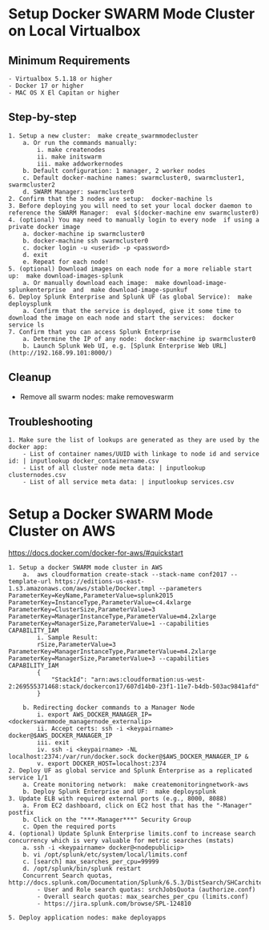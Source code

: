 
# Setup Docker SWARM Mode Cluster on Local Virtualbox
## Minimum Requirements
	- Virtualbox 5.1.18 or higher
	- Docker 17 or higher
	- MAC OS X El Capitan or higher

## Step-by-step
	1. Setup a new cluster:  make create_swarmmodecluster 
		a. Or run the commands manually:
			i. make createnodes 
			ii. make initswarm 
			iii. make addworkernodes 
		b. Default configuration: 1 manager, 2 worker nodes
		c. Default docker-machine names: swarmcluster0, swarmcluster1, swarmcluster2
		d. SWARM Manager: swarmcluster0
	2. Confirm that the 3 nodes are setup:  docker-machine ls 
	3. Before deploying you will need to set your local docker daemon to reference the SWARM Manager:  eval $(docker-machine env swarmcluster0) 
	4. (optional) You may need to manually login to every node  if using a private docker image
		a. docker-machine ip swarmcluster0
		b. docker-machine ssh swarmcluster0
		c. docker login -u <userid> -p <password>
		d. exit
		e. Repeat for each node!
	5. (optional) Download images on each node for a more reliable start up:  make download-images-splunk 
		a. Or manually download each image:  make download-image-splunkenterprise  and  make download-image-spunkuf 
	6. Deploy Splunk Enterprise and Splunk UF (as global Service):  make deploysplunk 
		a. Confirm that the service is deployed, give it some time to download the image on each node and start the services:  docker service ls 
	7. Confirm that you can access Splunk Enterprise
		a. Determine the IP of any node:  docker-machine ip swarmcluster0 
		b. Launch Splunk Web UI, e.g. [Splunk Enterprise Web URL] (http://192.168.99.101:8000/)

## Cleanup
- Remove all swarm nodes:  make removeswarm 

## Troubleshooting
    1. Make sure the list of lookups are generated as they are used by the docker app:
		- List of container names/UUID with linkage to node id and service id: | inputlookup docker_containername.csv
		- List of all cluster node meta data: | inputlookup clusternodes.csv
		- List of all service meta data: | inputlookup services.csv

# Setup a Docker SWARM Mode Cluster on AWS
https://docs.docker.com/docker-for-aws/#quickstart

	1. Setup a docker SWARM mode cluster in AWS
		a.  aws cloudformation create-stack --stack-name conf2017 --template-url https://editions-us-east-1.s3.amazonaws.com/aws/stable/Docker.tmpl --parameters ParameterKey=KeyName,ParameterValue=splunk2015 ParameterKey=InstanceType,ParameterValue=c4.4xlarge ParameterKey=ClusterSize,ParameterValue=3 ParameterKey=ManagerInstanceType,ParameterValue=m4.2xlarge ParameterKey=ManagerSize,ParameterValue=1 --capabilities CAPABILITY_IAM 
			i. Sample Result:
			rSize,ParameterValue=3 ParameterKey=ManagerInstanceType,ParameterValue=m4.2xlarge ParameterKey=ManagerSize,ParameterValue=3 --capabilities CAPABILITY_IAM
			{
			    "StackId": "arn:aws:cloudformation:us-west-2:269555371468:stack/dockercon17/607d14b0-23f1-11e7-b4db-503ac9841afd"
			}
			
		b. Redirecting docker commands to a Manager Node
			i. export AWS_DOCKER_MANAGER_IP=<dockerswarmmode_managernode_externalip>
			ii. Accept certs: ssh -i <keypairname> docker@$AWS_DOCKER_MANAGER_IP
			iii. exit
			iv. ssh -i <keypairname> -NL localhost:2374:/var/run/docker.sock docker@$AWS_DOCKER_MANAGER_IP &
			v. export DOCKER_HOST=localhost:2374
	2. Deploy UF as global service and Splunk Enterprise as a replicated service 1/1
		a. Create monitoring network:  make createmonitoringnetwork-aws 
		b. Deploy Splunk Enterprise and UF:  make deploysplunk 	
	3. Update ELB with required external ports (e.g., 8000, 8088)
		a. From EC2 dashboard, click on EC2 host that has the "-Manager" postfix
		b. Click on the "***-Manager***" Security Group
		c. Open the required ports
	4. (optional) Update Splunk Enterprise limits.conf to increase search concurrency which is very valuable for metric searches (mstats)
		a. ssh -i <keypairname> docker@<nodepublicip>
		b. vi /opt/splunk/etc/system/local/limits.conf
		c. [search] max_searches_per_cpu=99999
		d. /opt/splunk/bin/splunk restart
		Concurrent Search quotas, http://docs.splunk.com/Documentation/Splunk/6.5.3/DistSearch/SHCarchitecture
			- User and Role search quotas: srchJobsQuota (authorize.conf)
			- Overall search quotas: max_searches_per_cpu (limits.conf)
			- https://jira.splunk.com/browse/SPL-124810
		
	5. Deploy application nodes: make deployapps

